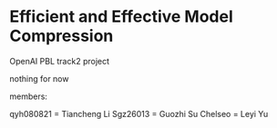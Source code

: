 # Efficient and Effective Model Compression
OpenAI PBL track2 project

nothing for now


members: 

qyh080821 = Tiancheng Li
Sgz26013 = Guozhi Su
Chelseo = Leyi Yu

